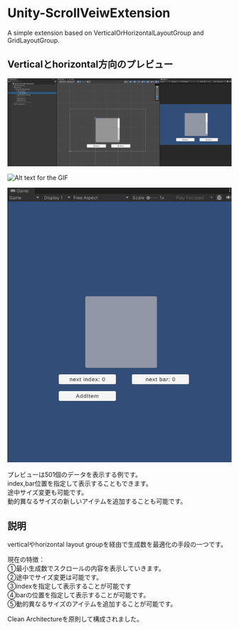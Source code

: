 # Unity-ScrollVeiwExtension
A simple extension based on VerticalOrHorizontalLayoutGroup and GridLayoutGroup.

## Verticalとhorizontal方向のプレビュー
![Alt text for the GIF](/Img/vertical.gif)  

![Alt text for the GIF](/Img/horizontal.gif)  

![Alt text for the GIF](/Img/additem.gif)  

プレビューは501個のデータを表示する例です。  
index,bar位置を指定して表示することもできます。  
途中サイズ変更も可能です。  
動的異なるサイズの新しいアイテムを追加することも可能です。

## 説明
verticalやhorizontal layout groupを経由で生成数を最適化の手段の一つです。

現在の特徴：  
①最小生成数でスクロールの内容を表示していきます。  
②途中でサイズ変更は可能です。  
③indexを指定して表示することが可能です  
④barの位置を指定して表示することが可能です。  
⑤動的異なるサイズのアイテムを追加することが可能です。  

Clean Architectureを原則して構成されました。  
